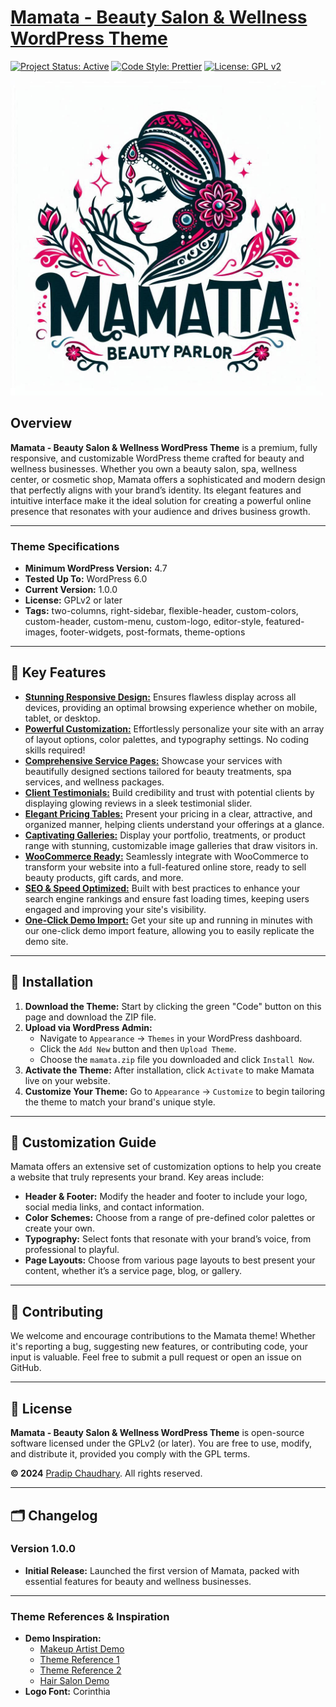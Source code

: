 # [Mamata - Beauty Salon & Wellness WordPress Theme](https://github.com/pradipchaudhary/mamata)

[![Project Status: Active](https://www.repostatus.org/badges/latest/active.svg)](https://www.repostatus.org/#active) [![Code Style: Prettier](https://img.shields.io/badge/code_style-prettier-ff69b4.svg?style=flat-square)](https://github.com/prettier/prettier) [![License: GPL v2](https://img.shields.io/badge/license-GPLv2-blue.svg)](http://www.gnu.org/licenses/gpl-2.0.html)

![Mamata Theme](logo.png)

## Overview

**Mamata - Beauty Salon & Wellness WordPress Theme** is a premium, fully responsive, and customizable WordPress theme crafted for beauty and wellness businesses. Whether you own a beauty salon, spa, wellness center, or cosmetic shop, Mamata offers a sophisticated and modern design that perfectly aligns with your brand’s identity. Its elegant features and intuitive interface make it the ideal solution for creating a powerful online presence that resonates with your audience and drives business growth.

---

### **Theme Specifications**

-   **Minimum WordPress Version:** 4.7
-   **Tested Up To:** WordPress 6.0
-   **Current Version:** 1.0.0
-   **License:** GPLv2 or later
-   **Tags:** two-columns, right-sidebar, flexible-header, custom-colors, custom-header, custom-menu, custom-logo, editor-style, featured-images, footer-widgets, post-formats, theme-options

---

## 🌟 **Key Features**

-   [**Stunning Responsive Design:**](#) Ensures flawless display across all devices, providing an optimal browsing experience whether on mobile, tablet, or desktop.
-   [**Powerful Customization:**](#) Effortlessly personalize your site with an array of layout options, color palettes, and typography settings. No coding skills required!
-   [**Comprehensive Service Pages:**](#) Showcase your services with beautifully designed sections tailored for beauty treatments, spa services, and wellness packages.
-   [**Client Testimonials:**](#) Build credibility and trust with potential clients by displaying glowing reviews in a sleek testimonial slider.
-   [**Elegant Pricing Tables:**](#) Present your pricing in a clear, attractive, and organized manner, helping clients understand your offerings at a glance.
-   [**Captivating Galleries:**](#) Display your portfolio, treatments, or product range with stunning, customizable image galleries that draw visitors in.
-   [**WooCommerce Ready:**](#) Seamlessly integrate with WooCommerce to transform your website into a full-featured online store, ready to sell beauty products, gift cards, and more.
-   [**SEO & Speed Optimized:**](#) Built with best practices to enhance your search engine rankings and ensure fast loading times, keeping users engaged and improving your site's visibility.
-   [**One-Click Demo Import:**](#) Get your site up and running in minutes with our one-click demo import feature, allowing you to easily replicate the demo site.

---

## 🚀 **Installation**

1. **Download the Theme:** Start by clicking the green "Code" button on this page and download the ZIP file.
2. **Upload via WordPress Admin:**
    - Navigate to `Appearance` -> `Themes` in your WordPress dashboard.
    - Click the `Add New` button and then `Upload Theme`.
    - Choose the `mamata.zip` file you downloaded and click `Install Now`.
3. **Activate the Theme:** After installation, click `Activate` to make Mamata live on your website.
4. **Customize Your Theme:** Go to `Appearance` -> `Customize` to begin tailoring the theme to match your brand's unique style.

---

## 🎨 **Customization Guide**

Mamata offers an extensive set of customization options to help you create a website that truly represents your brand. Key areas include:

-   **Header & Footer:** Modify the header and footer to include your logo, social media links, and contact information.
-   **Color Schemes:** Choose from a range of pre-defined color palettes or create your own.
-   **Typography:** Select fonts that resonate with your brand’s voice, from professional to playful.
-   **Page Layouts:** Choose from various page layouts to best present your content, whether it’s a service page, blog, or gallery.

---

## 🤝 **Contributing**

We welcome and encourage contributions to the Mamata theme! Whether it's reporting a bug, suggesting new features, or contributing code, your input is valuable. Feel free to submit a pull request or open an issue on GitHub.

---

## 📜 **License**

**Mamata - Beauty Salon & Wellness WordPress Theme** is open-source software licensed under the GPLv2 (or later). You are free to use, modify, and distribute it, provided you comply with the GPL terms.

**© 2024** [Pradip Chaudhary](https://pradipchaudhary.com.np). All rights reserved.

---

## 🗂️ **Changelog**

### Version 1.0.0

-   **Initial Release:** Launched the first version of Mamata, packed with essential features for beauty and wellness businesses.

---

### **Theme References & Inspiration**

-   **Demo Inspiration:**
    -   [Makeup Artist Demo](https://websitedemos.net/makeup-artist-04/)
    -   [Theme Reference 1](https://htmldemo.net/peerly-v1/tf.html?storefront=envato-elements)
    -   [Theme Reference 2](https://pro-theme.com/html/viasun/index.html?storefront=envato-elements)
    -   [Hair Salon Demo](https://websitedemos.net/hair-salon-04/)
-   **Logo Font:** Corinthia
